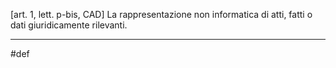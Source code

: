 [art. 1, lett. p-bis, CAD]
La rappresentazione non informatica di atti, fatti o dati giuridicamente rilevanti.

___
#def